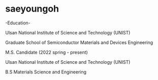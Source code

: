 # saeyoungoh






-Education-

Ulsan National Institute of Science and Technology (UNIST)

Graduate School of Semiconductor Materials and Devices Engineering

M.S. Candidate (2022 spring - present)


Ulsan National Institute of Science and Technology (UNIST)

B.S Materials Science and Engineering
